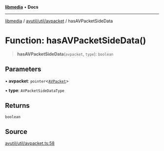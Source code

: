 [**libmedia**](../../../../README.md) • **Docs**

***

[libmedia](../../../../README.md) / [avutil/util/avpacket](../README.md) / hasAVPacketSideData

# Function: hasAVPacketSideData()

> **hasAVPacketSideData**(`avpacket`, `type`): `boolean`

## Parameters

• **avpacket**: `pointer`\<[`AVPacket`](../../../struct/avpacket/classes/AVPacket.md)\>

• **type**: `AVPacketSideDataType`

## Returns

`boolean`

## Source

[avutil/util/avpacket.ts:58](https://github.com/zhaohappy/libmedia/blob/a88305ff5d10e91621f2d71d24c72fc85681b8f7/src/avutil/util/avpacket.ts#L58)
